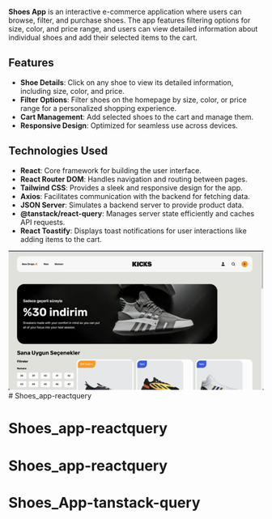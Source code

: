 
**Shoes App** is an interactive e-commerce application where users can browse, filter, and purchase shoes. The app features filtering options for size, color, and price range, and users can view detailed information about individual shoes and add their selected items to the cart.

## Features

- **Shoe Details**: Click on any shoe to view its detailed information, including size, color, and price.
- **Filter Options**: Filter shoes on the homepage by size, color, or price range for a personalized shopping experience.
- **Cart Management**: Add selected shoes to the cart and manage them.
- **Responsive Design**: Optimized for seamless use across devices.

## Technologies Used

- **React**: Core framework for building the user interface.
- **React Router DOM**: Handles navigation and routing between pages.
- **Tailwind CSS**: Provides a sleek and responsive design for the app.
- **Axios**: Facilitates communication with the backend for fetching data.
- **JSON Server**: Simulates a backend server to provide product data.
- **@tanstack/react-query**: Manages server state efficiently and caches API requests.
- **React Toastify**: Displays toast notifications for user interactions like adding items to the cart.

![GIF](shoes.gif)# Shoes_app-reactquery
# Shoes_app-reactquery
# Shoes_app-reactquery
# Shoes_App-tanstack-query
